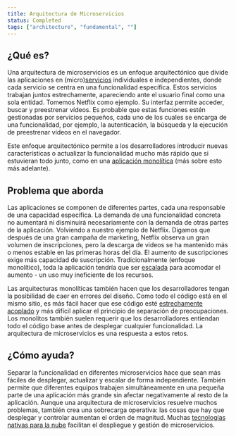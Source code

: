 ```yaml
---
title: Arquitectura de Microservicios
status: Completed
tags: ["architecture", "fundamental", ""]
---
```


## ¿Qué es?

Una arquitectura de microservicios es un enfoque arquitectónico que divide las aplicaciones en (micro)[servicios](/es/service/) individuales e independientes, donde cada servicio se centra en una funcionalidad específica.
Estos servicios trabajan juntos estrechamente, apareciendo ante el usuario final como una sola entidad.
Tomemos Netflix como ejemplo.
Su interfaz permite acceder, buscar y preestrenar vídeos.
Es probable que estas funciones estén gestionadas por servicios pequeños, cada uno de los cuales se encarga de una funcionalidad, por ejemplo, la autenticación, la búsqueda y la ejecución de preestrenar vídeos en el navegador.

Este enfoque arquitectónico permite a los desarrolladores introducir nuevas características o actualizar la funcionalidad mucho más rápido que si estuvieran todo junto, como en una [aplicación monolítica](/es/monolithic-apps/) (más sobre esto más adelante).

## Problema que aborda

Las aplicaciones se componen de diferentes partes, cada una responsable de una capacidad específica.
La demanda de una funcionalidad concreta no aumentará ni disminuirá necesariamente con la demanda de otras partes de la aplicación.
Volviendo a nuestro ejemplo de Netflix.
Digamos que después de una gran campaña de marketing, Netflix observa un gran volumen de inscripciones, pero la descarga de videos se ha mantenido más o menos estable en las primeras horas del día.
El aumento de suscripciones exige más capacidad de suscripción.
Tradicionalmente (enfoque monolítico), toda la aplicación tendría que ser [escalada](/es/scalability/) para acomodar el aumento - un uso muy ineficiente de los recursos.

Las arquitecturas monolíticas también hacen que los desarrolladores tengan la posibilidad de caer en errores del diseño.
Como todo el código está en el mismo sitio, es más fácil hacer que ese código esté [estrechamente acoplado](/tightly-coupled-architectures/) y más difícil aplicar el principio de separación de preocupaciones.
Los monolitos también suelen requerir que los desarrolladores entiendan todo el código base antes de desplegar cualquier funcionalidad.
La arquitectura de microservicios es una respuesta a estos retos.


## ¿Cómo ayuda?

Separar la funcionalidad en diferentes microservicios hace que sean más fáciles de desplegar, actualizar y escalar de forma independiente.
También permite que diferentes equipos trabajen simultáneamente en una pequeña parte de una aplicación más grande sin afectar negativamente al resto de la aplicación.
Aunque una arquitectura de microservicios resuelve muchos problemas, también crea una sobrecarga operativa: las cosas que hay que desplegar y controlar aumentan el orden de magnitud.
Muchas [tecnologías nativas para la nube](/es/cloud-native-tech/) facilitan el despliegue y gestión de microservicios.

